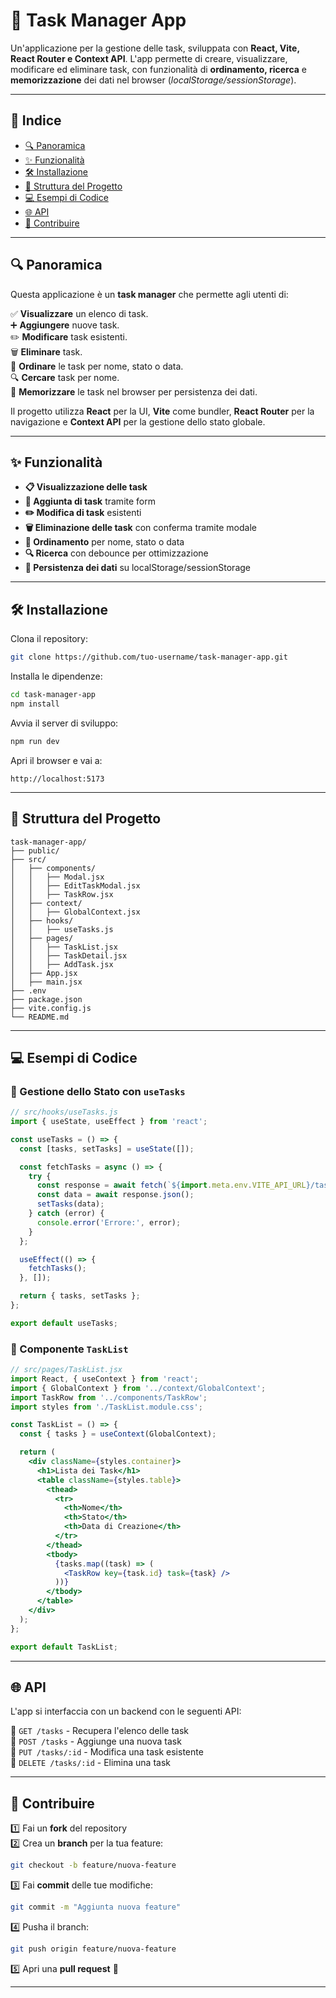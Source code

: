 # 📌 Task Manager App

Un'applicazione per la gestione delle task, sviluppata con **React, Vite, React Router e Context API**.
L'app permette di creare, visualizzare, modificare ed eliminare task, con funzionalità di **ordinamento, ricerca** e **memorizzazione** dei dati nel browser (_localStorage/sessionStorage_).

---

## 📖 Indice

- [🔍 Panoramica](#-panoramica)
- [✨ Funzionalità](#-funzionalità)
- [🛠️ Installazione](#️-installazione)
- [📁 Struttura del Progetto](#-struttura-del-progetto)
- [💻 Esempi di Codice](#-esempi-di-codice)
- [🌐 API](#-api)
- [🤝 Contribuire](#-contribuire)

---

## 🔍 Panoramica

Questa applicazione è un **task manager** che permette agli utenti di:

✅ **Visualizzare** un elenco di task.  
➕ **Aggiungere** nuove task.  
✏️ **Modificare** task esistenti.  
🗑️ **Eliminare** task.  
📌 **Ordinare** le task per nome, stato o data.  
🔍 **Cercare** task per nome.  
💾 **Memorizzare** le task nel browser per persistenza dei dati.

Il progetto utilizza **React** per la UI, **Vite** come bundler, **React Router** per la navigazione e **Context API** per la gestione dello stato globale.

---

## ✨ Funzionalità

- **📋 Visualizzazione delle task**
- **📝 Aggiunta di task** tramite form
- **✏️ Modifica di task** esistenti
- **🗑️ Eliminazione delle task** con conferma tramite modale
- **📌 Ordinamento** per nome, stato o data
- **🔍 Ricerca** con debounce per ottimizzazione
- **💾 Persistenza dei dati** su localStorage/sessionStorage

---

## 🛠️ Installazione

Clona il repository:

```bash
git clone https://github.com/tuo-username/task-manager-app.git
```

Installa le dipendenze:

```bash
cd task-manager-app
npm install
```

Avvia il server di sviluppo:

```bash
npm run dev
```

Apri il browser e vai a:

```
http://localhost:5173
```

---

## 📁 Struttura del Progetto

```
task-manager-app/
├── public/
├── src/
│   ├── components/
│   │   ├── Modal.jsx
│   │   ├── EditTaskModal.jsx
│   │   ├── TaskRow.jsx
│   ├── context/
│   │   ├── GlobalContext.jsx
│   ├── hooks/
│   │   ├── useTasks.js
│   ├── pages/
│   │   ├── TaskList.jsx
│   │   ├── TaskDetail.jsx
│   │   ├── AddTask.jsx
│   ├── App.jsx
│   ├── main.jsx
├── .env
├── package.json
├── vite.config.js
└── README.md
```

---

## 💻 Esempi di Codice

### 🔹 Gestione dello Stato con `useTasks`

```javascript
// src/hooks/useTasks.js
import { useState, useEffect } from 'react';

const useTasks = () => {
  const [tasks, setTasks] = useState([]);

  const fetchTasks = async () => {
    try {
      const response = await fetch(`${import.meta.env.VITE_API_URL}/tasks`);
      const data = await response.json();
      setTasks(data);
    } catch (error) {
      console.error('Errore:', error);
    }
  };

  useEffect(() => {
    fetchTasks();
  }, []);

  return { tasks, setTasks };
};

export default useTasks;
```

### 🔹 Componente `TaskList`

```jsx
// src/pages/TaskList.jsx
import React, { useContext } from 'react';
import { GlobalContext } from '../context/GlobalContext';
import TaskRow from '../components/TaskRow';
import styles from './TaskList.module.css';

const TaskList = () => {
  const { tasks } = useContext(GlobalContext);

  return (
    <div className={styles.container}>
      <h1>Lista dei Task</h1>
      <table className={styles.table}>
        <thead>
          <tr>
            <th>Nome</th>
            <th>Stato</th>
            <th>Data di Creazione</th>
          </tr>
        </thead>
        <tbody>
          {tasks.map((task) => (
            <TaskRow key={task.id} task={task} />
          ))}
        </tbody>
      </table>
    </div>
  );
};

export default TaskList;
```

---

## 🌐 API

L'app si interfaccia con un backend con le seguenti API:

🔹 `GET /tasks` - Recupera l'elenco delle task  
🔹 `POST /tasks` - Aggiunge una nuova task  
🔹 `PUT /tasks/:id` - Modifica una task esistente  
🔹 `DELETE /tasks/:id` - Elimina una task

---

## 🤝 Contribuire

1️⃣ Fai un **fork** del repository  
2️⃣ Crea un **branch** per la tua feature:

```bash
git checkout -b feature/nuova-feature
```

3️⃣ Fai **commit** delle tue modifiche:

```bash
git commit -m "Aggiunta nuova feature"
```

4️⃣ Pusha il branch:

```bash
git push origin feature/nuova-feature
```

5️⃣ Apri una **pull request** 🚀

---
